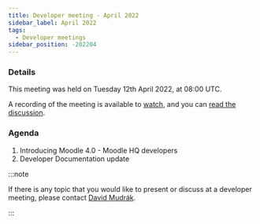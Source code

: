 ```yaml
---
title: Developer meeting - April 2022
sidebar_label: April 2022
tags:
  - Developer meetings
sidebar_position: -202204
---
```


### Details

This meeting was held on Tuesday 12th April 2022, at 08:00 UTC.

A recording of the meeting is available to
[watch](https://moodle.org/mod/bigbluebuttonbn/view.php?id=8596), and you can
[read the discussion](https://moodle.org/mod/forum/discuss.php?d=432769).

### Agenda

1. Introducing Moodle 4.0 - Moodle HQ developers
1. Developer Documentation update

:::note

If there is any topic that you would like to present or discuss at a developer meeting, please contact [David Mudrák](https://moodle.org/user/profile.php?id=1601).

:::
